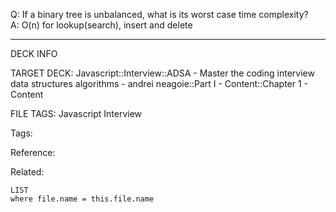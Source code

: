 Q: If a binary tree is unbalanced, what is its worst case time complexity?  
A: O(n) for lookup(search), insert and delete
<!--ID: 1690027054639-->

---

DECK INFO

TARGET DECK: Javascript::Interview::ADSA - Master the coding interview data structures algorithms - andrei neagoie::Part I - Content::Chapter 1 - Content

FILE TAGS: Javascript Interview

Tags:

Reference:

Related:

```dataview
LIST
where file.name = this.file.name
```
